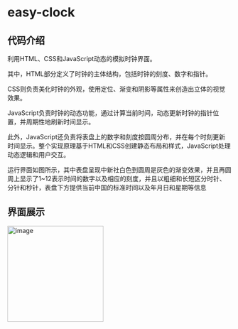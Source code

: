 # easy-clock

## 代码介绍
利用HTML、CSS和JavaScript动态的模拟时钟界面。

其中，HTML部分定义了时钟的主体结构，包括时钟的刻度、数字和指针。

CSS则负责美化时钟的外观，使用定位、渐变和阴影等属性来创造出立体的视觉效果。

JavaScript负责时钟的动态功能，通过计算当前时间，动态更新时钟的指针位置，并周期性地刷新时间显示。

此外，JavaScript还负责将表盘上的数字和刻度按圆周分布，并在每个时刻更新时间显示。整个实现原理基于HTML和CSS创建静态布局和样式，JavaScript处理动态逻辑和用户交互。

运行界面如图所示，其中表盘呈现中新社白色到圆周是灰色的渐变效果，并且再圆周上显示了1~12表示时间的数字以及相应的刻度，并且以粗细和长短区分时针、分针和秒针，表盘下方提供当前中国的标准时间以及年月日和星期等信息

## 界面展示
<img width="216" alt="image" src="https://github.com/user-attachments/assets/71c3e7cf-aac4-4227-986a-2cca508495ea">
